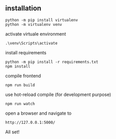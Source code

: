 ## installation 

    python -m pip install virtualenv
    python -m virtualenv venv

activate virtuale environment

    .\venv\Scripts\activate

install requirements

    python -m pip install -r requirements.txt
    npm install

compile frontend

    npm run build

use hot-reload compile (for development purpose)

    npm run watch

open a browser and navigate to

    http://127.0.0.1:5000/

All set!